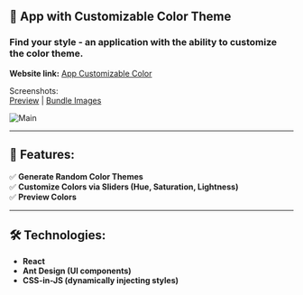 ## 🎨 App with Customizable Color Theme

### Find your style - an application with the ability to customize the color theme.

**Website link:** [App Customizable Color](https://04-pet-randomize-styles-react.vercel.app/)

Screenshots:    
[Preview](https://github.com/DimaWide/04-pet-randomize-styles-react/blob/main/src/assets/img/preview.png) | 
[Bundle Images](https://github.com/DimaWide/04-pet-randomize-styles-react/tree/main/src/assets/bundle) 

![Main](https://github.com/DimaWide/04-pet-randomize-styles-react/blob/main/src/assets/img/ui.gif)   

---

## 🚀 Features:

✅ **Generate Random Color Themes**  
✅ **Customize Colors via Sliders (Hue, Saturation, Lightness)**  
✅ **Preview Colors**  

---

## 🛠️ Technologies:

- **React**
- **Ant Design (UI components)**
- **CSS-in-JS (dynamically injecting styles)**
